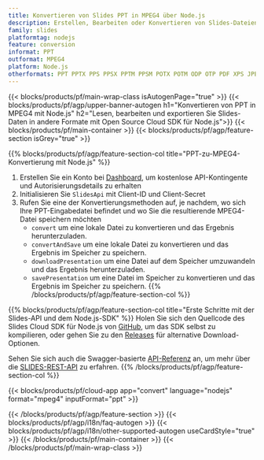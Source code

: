 ```yaml
---
title: Konvertieren von Slides PPT in MPEG4 über Node.js
description: Erstellen, Bearbeiten oder Konvertieren von Slides-Dateien mit REST API und Open Source Node.js SDKSlides files with REST API & Open Source Node.js SDK
family: slides
platformtag: nodejs
feature: conversion
informat: PPT
outformat: MPEG4
platform: Node.js
otherformats: PPT PPTX PPS PPSX PPTM PPSM POTX POTM ODP OTP PDF XPS JPEG PNG BMP TIFF SVG HTML SWF HTML5 GIF XAML XML MD
---
```


{{< blocks/products/pf/main-wrap-class isAutogenPage="true" >}}
{{< blocks/products/pf/agp/upper-banner-autogen h1="Konvertieren von PPT in MPEG4 mit Node.js" h2="Lesen, bearbeiten und exportieren Sie Slides-Daten in andere Formate mit Open Source Cloud SDK für Node.js">}}
{{< blocks/products/pf/main-container >}}
{{< blocks/products/pf/agp/feature-section isGrey="true" >}}

{{% blocks/products/pf/agp/feature-section-col title="PPT-zu-MPEG4-Konvertierung mit Node.js" %}}
1. Erstellen Sie ein Konto bei <a href="https://dashboard.aspose.cloud/">Dashboard</a>, um kostenlose API-Kontingente und Autorisierungsdetails zu erhalten
1. Initialisieren Sie ```SlidesApi``` mit Client-ID und Client-Secret
1. Rufen Sie eine der Konvertierungsmethoden auf, je nachdem, wo sich Ihre PPT-Eingabedatei befindet und wo Sie die resultierende MPEG4-Datei speichern möchten
    - ```convert``` um eine lokale Datei zu konvertieren und das Ergebnis herunterzuladen.
    - ```convertAndSave``` um eine lokale Datei zu konvertieren und das Ergebnis im Speicher zu speichern.
    - ```downloadPresentation``` um eine Datei auf dem Speicher umzuwandeln und das Ergebnis herunterzuladen.
    - ```savePresentation``` um eine Datei im Speicher zu konvertieren und das Ergebnis im Speicher zu speichern.
{{% /blocks/products/pf/agp/feature-section-col %}}

{{% blocks/products/pf/agp/feature-section-col title="Erste Schritte mit der Slides-API und dem Node.js-SDK" %}}
Holen Sie sich den Quellcode des Slides Cloud SDK für Node.js von [GitHub](https://github.com/aspose-slides-cloud/aspose-slides-cloud-nodejs), um das SDK selbst zu kompilieren, oder gehen Sie zu den [Releases](https://releases.aspose.cloud/) für alternative Download-Optionen.

Sehen Sie sich auch die Swagger-basierte [API-Referenz](https://apireference.aspose.cloud/slides/) an, um mehr über die [SLIDES-REST-API](https://products.aspose.cloud/slides/curl/) zu erfahren.
{{% /blocks/products/pf/agp/feature-section-col %}}

{{< blocks/products/pf/cloud-app app="convert" language="nodejs" format="mpeg4" inputFormat="ppt" >}}

{{< /blocks/products/pf/agp/feature-section >}}
{{< blocks/products/pf/agp/i18n/faq-autogen >}}
{{< blocks/products/pf/agp/i18n/other-supported-autogen useCardStyle="true" >}}
{{< /blocks/products/pf/main-container >}}
{{< /blocks/products/pf/main-wrap-class >}}